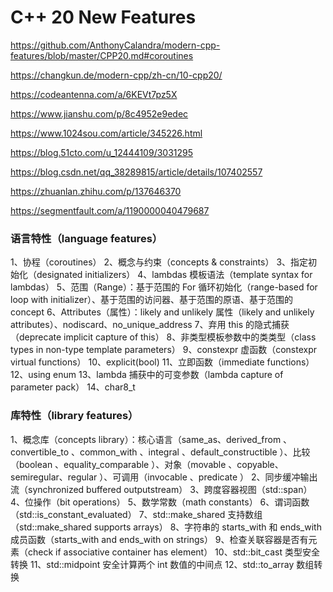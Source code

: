 

# C++ 20 New Features

https://github.com/AnthonyCalandra/modern-cpp-features/blob/master/CPP20.md#coroutines

https://changkun.de/modern-cpp/zh-cn/10-cpp20/

https://codeantenna.com/a/6KEVt7pz5X

https://www.jianshu.com/p/8c4952e9edec

https://www.1024sou.com/article/345226.html

https://blog.51cto.com/u_12444109/3031295

https://blog.csdn.net/qq_38289815/article/details/107402557

https://zhuanlan.zhihu.com/p/137646370

https://segmentfault.com/a/1190000040479687

 

### 语言特性（language features）


1、协程（coroutines）
2、概念与约束（concepts & constraints）
3、指定初始化（designated initializers）
4、lambdas 模板语法（template syntax for lambdas）
5、范围（Range）：基于范围的 For 循环初始化（range-based for loop with initializer）、基于范围的访问器、基于范围的原语、基于范围的 concept
6、Attributes（属性）：likely and unlikely 属性（likely and unlikely attributes）、nodiscard、no_unique_address
7、弃用 this 的隐式捕获（deprecate implicit capture of this）
8、非类型模板参数中的类类型（class types in non-type template parameters）
9、constexpr 虚函数（constexpr virtual functions）
10、explicit(bool)
11、立即函数（immediate functions）
12、using enum
13、lambda 捕获中的可变参数（lambda capture of parameter pack）
14、char8_t

 

### 库特性（library features）


1、概念库（concepts library）：核心语言（same_as、derived_from 、convertible_to 、common_with 、integral 、default_constructible ）、比较（boolean 、equality_comparable ）、对象（movable 、copyable、semiregular、regular ）、可调用（invocable 、predicate ）
2、同步缓冲输出流（synchronized buffered outputstream）
3、跨度容器视图（std::span）
4、位操作（bit operations）
5、数学常数（math constants）
6、谓词函数（std::is_constant_evaluated）
7、std::make_shared 支持数组（std::make_shared supports arrays）
8、字符串的 starts_with 和 ends_with 成员函数（starts_with and ends_with on strings）
9、检查关联容器是否有元素（check if associative container has element）
10、std::bit_cast 类型安全转换
11、std::midpoint 安全计算两个 int 数值的中间点
12、std::to_array 数组转换
